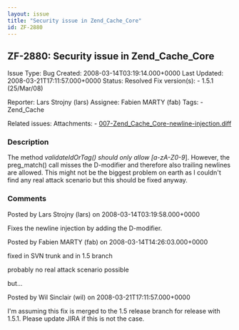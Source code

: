 ```yaml
---
layout: issue
title: "Security issue in Zend_Cache_Core"
id: ZF-2880
---
```


ZF-2880: Security issue in Zend\_Cache\_Core
--------------------------------------------

 Issue Type: Bug Created: 2008-03-14T03:19:14.000+0000 Last Updated: 2008-03-21T17:11:57.000+0000 Status: Resolved Fix version(s): - 1.5.1 (25/Mar/08)
 
 Reporter:  Lars Strojny (lars)  Assignee:  Fabien MARTY (fab)  Tags: - Zend\_Cache
 
 Related issues: 
 Attachments: - [007-Zend\_Cache\_Core-newline-injection.diff](/issues/secure/attachment/11178/007-Zend_Cache_Core-newline-injection.diff)
 
### Description

The method _validateIdOrTag() should only allow [a-zA-Z0-9_]. However, the preg\_match() call misses the D-modifier and therefore also trailing newlines are allowed. This might not be the biggest problem on earth as I couldn't find any real attack scenario but this should be fixed anyway.

 

 

### Comments

Posted by Lars Strojny (lars) on 2008-03-14T03:19:58.000+0000

Fixes the newline injection by adding the D-modifier.

 

 

Posted by Fabien MARTY (fab) on 2008-03-14T14:26:03.000+0000

fixed in SVN trunk and in 1.5 branch

probably no real attack scenario possible

but...

 

 

Posted by Wil Sinclair (wil) on 2008-03-21T17:11:57.000+0000

I'm assuming this fix is merged to the 1.5 release branch for release with 1.5.1. Please update JIRA if this is not the case.

 

 